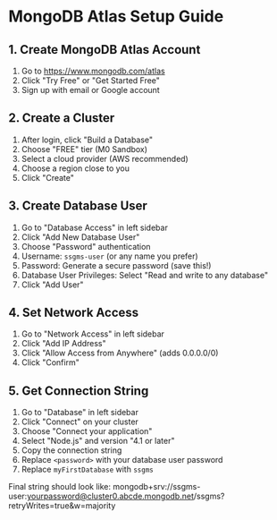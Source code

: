# MongoDB Atlas Setup Guide

## 1. Create MongoDB Atlas Account

1. Go to https://www.mongodb.com/atlas
2. Click "Try Free" or "Get Started Free"
3. Sign up with email or Google account

## 2. Create a Cluster

1. After login, click "Build a Database"
2. Choose "FREE" tier (M0 Sandbox)
3. Select a cloud provider (AWS recommended)
4. Choose a region close to you
5. Click "Create"

## 3. Create Database User

1. Go to "Database Access" in left sidebar
2. Click "Add New Database User"
3. Choose "Password" authentication
4. Username: `ssgms-user` (or any name you prefer)
5. Password: Generate a secure password (save this!)
6. Database User Privileges: Select "Read and write to any database"
7. Click "Add User"

## 4. Set Network Access

1. Go to "Network Access" in left sidebar
2. Click "Add IP Address"
3. Click "Allow Access from Anywhere" (adds 0.0.0.0/0)
4. Click "Confirm"

## 5. Get Connection String

1. Go to "Database" in left sidebar
2. Click "Connect" on your cluster
3. Choose "Connect your application"
4. Select "Node.js" and version "4.1 or later"
5. Copy the connection string
6. Replace `<password>` with your database user password
7. Replace `myFirstDatabase` with `ssgms`

Final string should look like:
mongodb+srv://ssgms-user:yourpassword@cluster0.abcde.mongodb.net/ssgms?retryWrites=true&w=majority
